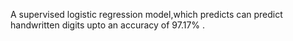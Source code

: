 A supervised logistic regression model,which predicts can predict handwritten digits upto an accuracy of 97.17% .
